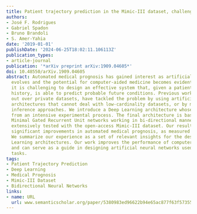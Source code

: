 ```yaml
---
title: Patient trajectory prediction in the Mimic-III dataset, challenges and pitfalls
authors:
- José F. Rodrigues
- Gabriel Spadon
- Bruno Brandoli
- S. Amer-Yahia
date: '2019-01-01'
publishDate: '2024-06-25T18:02:11.106113Z'
publication_types:
- article-journal
publication: '*arXiv preprint arXiv:1909.04605*'
doi: 10.48550/arXiv.1909.04605
abstract: Automated medical prognosis has gained interest as artificial intelligence
  evolves and the potential for computer-aided medicine becomes evident. Nevertheless,
  it is challenging to design an effective system that, given a patient's medical
  history, is able to predict probable future conditions. Previous works, mostly carried
  out over private datasets, have tackled the problem by using artificial neural network
  architectures that cannot deal with low-cardinality datasets, or by means of non-generalizable
  inference approaches. We introduce a Deep Learning architecture whose design results
  from an intensive experimental process. The final architecture is based on two parallel
  Minimal Gated Recurrent Unit networks working in bi-directional manner, which was
  extensively tested with the open-access Mimic-III dataset. Our results demonstrate
  significant improvements in automated medical prognosis, as measured with Recall@k.
  We summarize our experience as a set of relevant insights for the design of Deep
  Learning architectures. Our work improves the performance of computer-aided medicine
  and can serve as a guide in designing artificial neural networks used in prediction
  tasks.
tags:
- Patient Trajectory Prediction
- Deep Learning
- Medical Prognosis
- Mimic-III Dataset
- Bidirectional Neural Networks
links:
- name: URL
  url: www.semanticscholar.org/paper/5380983ed96622b94e65ac877f63f5735598f463
---
```

